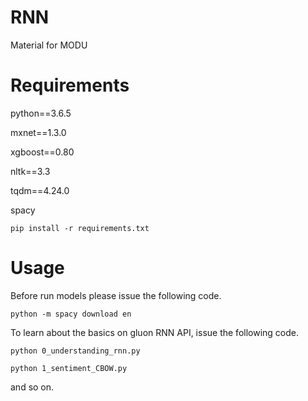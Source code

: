 # RNN
Material for MODU

# Requirements


python==3.6.5

mxnet==1.3.0

xgboost==0.80

nltk==3.3

tqdm==4.24.0

spacy

```
pip install -r requirements.txt
```

# Usage

Before run models please issue the following code.

```
python -m spacy download en
```

To learn about the basics on gluon RNN API, issue the following code.

```
python 0_understanding_rnn.py
```

```
python 1_sentiment_CBOW.py
```
and so on.

